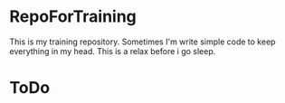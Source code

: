 # RepoForTraining

This is my training repository. Sometimes I'm write simple code to keep everything in my head. 
This is a relax before i go sleep.

# ToDo
